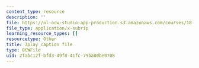 ```yaml
---
content_type: resource
description: ''
file: https://ol-ocw-studio-app-production.s3.amazonaws.com/courses/18-01sc-single-variable-calculus-fall-2010/2fabc12fbfd349f841fc79ba00be0708_1RLctDS2hUQ.srt
file_type: application/x-subrip
learning_resource_types: []
resourcetype: Other
title: 3play caption file
type: OCWFile
uid: 2fabc12f-bfd3-49f8-41fc-79ba00be0708
---
```


